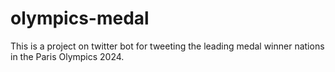 # olympics-medal
This is a project on twitter bot for tweeting the leading medal winner nations in the Paris Olympics 2024. 

